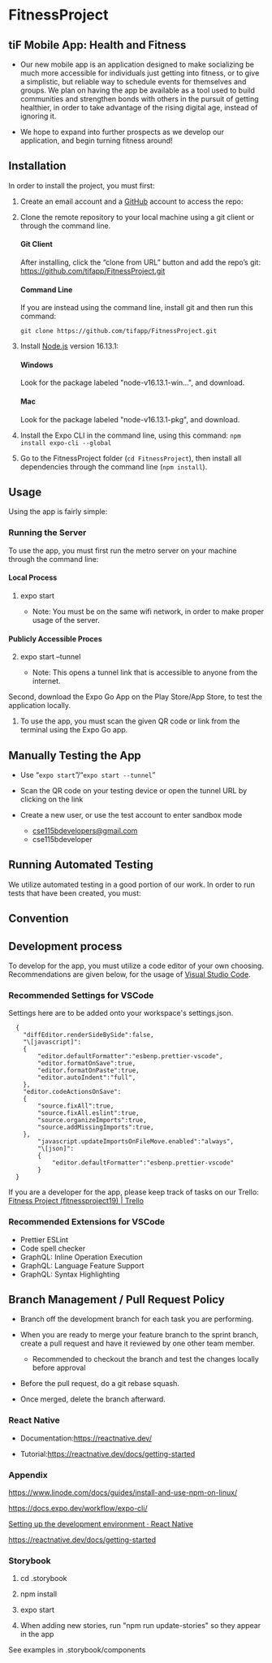 # FitnessProject

## tiF Mobile App: Health and Fitness

- Our new mobile app is an application designed to make socializing be much more accessible for individuals just getting into fitness, or to give a simplistic, but reliable way to schedule events for themselves and groups. We plan on having the app be available as a tool used to build communities and strengthen bonds with others in the pursuit of getting healthier, in order to take advantage of the rising digital age, instead of ignoring it.

- We hope to expand into further prospects as we develop our application, and begin turning fitness around!

## Installation

In order to install the project, you must first:

1. Create an email account and a [GitHub](https://github.com/signup) account to access the repo:

2. Clone the remote repository to your local machine using a git client or through the command line.

   #### Git Client

   After installing, click the “clone from URL” button and add the repo’s git: <https://github.com/tifapp/FitnessProject.git>

   #### Command Line

   If you are instead using the command line, install git and then run this command:

   `git clone https://github.com/tifapp/FitnessProject.git`

3. Install [Node.js](https://nodejs.org/download/release/v16.13.1/) version 16.13.1:

   #### Windows

   Look for the package labeled "node-v16.13.1-win…", and download.

   #### Mac

   Look for the package labeled "node-v16.13.1-pkg", and download.

4. Install the Expo CLI in the command line, using this command: `npm install expo-cli --global`

5. Go to the FitnessProject folder (`cd FitnessProject`), then install all dependencies through the command line (`npm install`).

## Usage

Using the app is fairly simple:

### Running the Server

To use the app, you must first run the metro server on your machine through the command line:

#### Local Process

1.  expo start

    - Note: You must be on the same wifi network, in order to make proper usage of the server.

#### Publicly Accessible Proces

2.  expo start –tunnel

    - Note: This opens a tunnel link that is accessible to anyone from the internet.

Second, download the Expo Go App on the Play Store/App Store, to test the application locally.

1.  To use the app, you must scan the given QR code or link from the terminal using the Expo Go app.

## Manually Testing the App

- Use “`expo start`”/“`expo start --tunnel`”

- Scan the QR code on your testing device or open the tunnel URL by clicking on the link

- Create a new user, or use the test account to enter sandbox mode

  - [cse115bdevelopers@gmail.com](mailto:cse115bdevelopers@gmail.com)
  - cse115bdeveloper

## Running Automated Testing

We utilize automated testing in a good portion of our work. In order to run tests that have been created, you must:

## Convention

## Development process

To develop for the app, you must utilize a code editor of your own choosing. Recommendations are given below, for the usage of [Visual Studio Code](https://visualstudio.microsoft.com/downloads/).

### Recommended Settings for VSCode

Settings here are to be added onto your workspace's settings.json.

      {
      	"diffEditor.renderSideBySide":false,
      	"\[javascript]":
      	{
      		"editor.defaultFormatter":"esbenp.prettier-vscode",
      		"editor.formatOnSave":true,
      		"editor.formatOnPaste":true,
      		"editor.autoIndent":"full",
      	},
      	"editor.codeActionsOnSave":
      	{
      		"source.fixAll":true,
      		"source.fixAll.eslint":true,
      		"source.organizeImports":true,
      		"source.addMissingImports":true,
      	},
      		"javascript.updateImportsOnFileMove.enabled":"always",
      		"\[json]":
      		{
      			"editor.defaultFormatter":"esbenp.prettier-vscode"
      		}
      }

If you are a developer for the app, please keep track of tasks on our Trello: [Fitness Project (fitnessproject19) | Trello](https://trello.com/w/fitnessproject19)

### Recommended Extensions for VSCode

- Prettier ESLint
- Code spell checker
- GraphQL: Inline Operation Execution
- GraphQL: Language Feature Support
- GraphQL: Syntax Highlighting

## Branch Management / Pull Request Policy

- Branch off the development branch for each task you are performing.

- When you are ready to merge your feature branch to the sprint branch, create a pull request and have it reviewed by one other team member.

  - Recommended to checkout the branch and test the changes locally before approval

- Before the pull request, do a git rebase squash.

- Once merged, delete the branch afterward.

### React Native

- Documentation:<https://reactnative.dev/>

- Tutorial:<https://reactnative.dev/docs/getting-started>

### Appendix

<https://www.linode.com/docs/guides/install-and-use-npm-on-linux/>

<https://docs.expo.dev/workflow/expo-cli/>

[Setting up the development environment · React Native](https://reactnative.dev/docs/environment-setup)

<https://reactnative.dev/docs/getting-started>

### Storybook

1. cd .storybook

2. npm install

3. expo start

4. When adding new stories, run "npm run update-stories" so they appear in the app

See examples in .storybook/components
